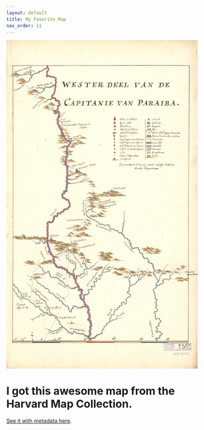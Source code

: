 ```yaml
---
layout: default
title: My Favorite Map
nav_order: 11
---
```


![This is my favorite map](img/43031178.jpg)

# I got this awesome map from the Harvard Map Collection. 

[See it with metadata here](https://id.lib.harvard.edu/digital_collections/990130980190203941_FHCL:8403319).
